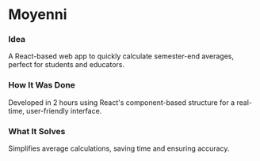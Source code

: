 # Moyenni  

### **Idea**  
A React-based web app to quickly calculate semester-end averages, perfect for students and educators.  

### **How It Was Done**  
Developed in 2 hours using React's component-based structure for a real-time, user-friendly interface.  

### **What It Solves**  
Simplifies average calculations, saving time and ensuring accuracy.  
